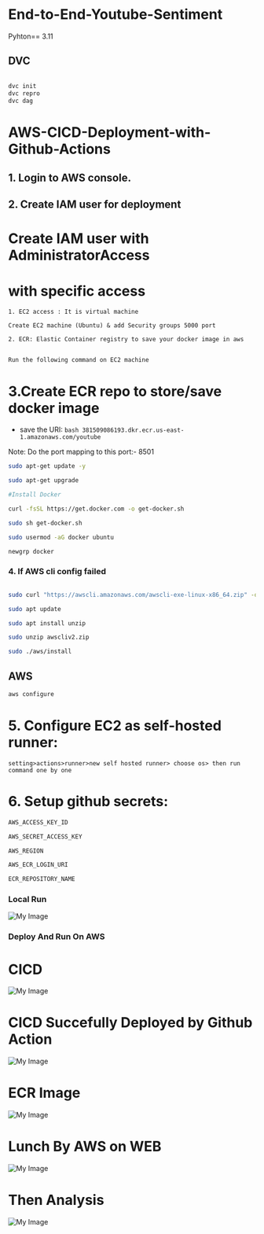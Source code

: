 # End-to-End-Youtube-Sentiment

Pyhton== 3.11

## DVC
```bash

dvc init
dvc repro
dvc dag

```

# AWS-CICD-Deployment-with-Github-Actions

## 1. Login to AWS console.

## 2. Create IAM user for deployment

#    Create IAM user with AdministratorAccess
#	 with specific access

	1. EC2 access : It is virtual machine

    Create EC2 machine (Ubuntu) & add Security groups 5000 port

	2. ECR: Elastic Container registry to save your docker image in aws


    Run the following command on EC2 machine



# 3.Create ECR repo to store/save docker image
- save the URI: ```bash 381509086193.dkr.ecr.us-east-1.amazonaws.com/youtube ```

Note: Do the port mapping to this port:- 8501

```bash
sudo apt-get update -y

sudo apt-get upgrade

#Install Docker

curl -fsSL https://get.docker.com -o get-docker.sh

sudo sh get-docker.sh

sudo usermod -aG docker ubuntu

newgrp docker
```


### 4. If AWS cli config failed

```bash

sudo curl "https://awscli.amazonaws.com/awscli-exe-linux-x86_64.zip" -o "awscliv2.zip"

sudo apt update

sudo apt install unzip

sudo unzip awscliv2.zip

sudo ./aws/install

```

## AWS
```bash
aws configure
```

# 5. Configure EC2 as self-hosted runner:
    setting>actions>runner>new self hosted runner> choose os> then run command one by one

# 6. Setup github secrets:
```bash
AWS_ACCESS_KEY_ID

AWS_SECRET_ACCESS_KEY

AWS_REGION 

AWS_ECR_LOGIN_URI

ECR_REPOSITORY_NAME

```
### Local Run
![My Image](https://github.com/Durgeshsingh12712/Data-All/blob/main/Youtube%20Sentiment%20Analysis/Comment%20Anlysis%20on%20Youtube%20Chrome%20Plugin.png)

### Deploy And Run On AWS

# CICD
![My Image](https://github.com/Durgeshsingh12712/Data-All/blob/main/Youtube%20Sentiment%20Analysis/1.cicd.png)
# CICD Succefully Deployed by Github Action
![My Image](https://github.com/Durgeshsingh12712/Data-All/blob/main/Youtube%20Sentiment%20Analysis/2.cicd%20successfully%20deploy.png)
# ECR Image
![My Image](https://github.com/Durgeshsingh12712/Data-All/blob/main/Youtube%20Sentiment%20Analysis/3.ECR%20IMAGE.png)
# Lunch By AWS on WEB
![My Image](https://github.com/Durgeshsingh12712/Data-All/blob/main/Youtube%20Sentiment%20Analysis/4.AWS%20web%20Page.png)
# Then Analysis
![My Image](https://github.com/Durgeshsingh12712/Data-All/blob/main/Youtube%20Sentiment%20Analysis/5.analysis.png)
